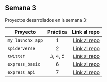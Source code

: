 ## Semana 3 

Proyectos desarrollados en la semana 3:

| Proyecto | Práctica | Link al repo |
| ------------- |:-------------:| -----:|
|`my_launchx_app`|1|[Link al repo](https://github.com/AntonioRValdivia/my_launchX_app)|
|`spiderverse`|2|[Link al repo](https://github.com/AntonioRValdivia/spiderverse)|
|`twitter`|3, 4, 5|[Link al repo](https://github.com/AntonioRValdivia/twitter)|
|`express_basic`|6|[Link al repo](https://github.com/LaunchX-InnovaccionVirtual/MissionNodeJS)|
|`express_api`|7|[Link al repo](https://github.com/LaunchX-InnovaccionVirtual/MissionNodeJS)|

